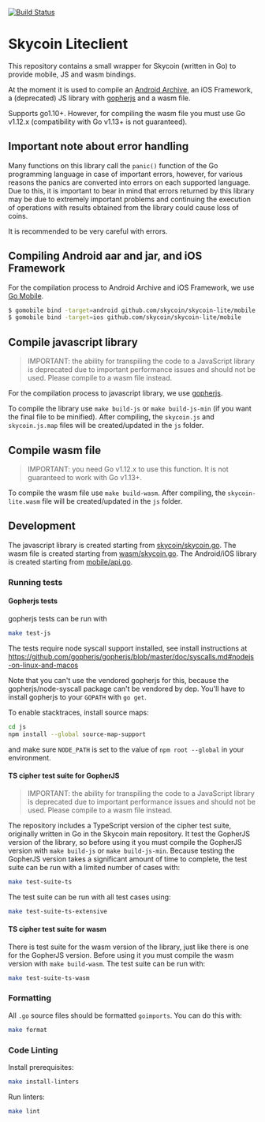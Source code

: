 [![Build Status](https://travis-ci.com/skycoin/skycoin-lite.svg?branch=master)](https://travis-ci.com/skycoin/skycoin-lite)

# Skycoin Liteclient

This repository contains a small wrapper for Skycoin (written in Go) to provide mobile, JS and wasm bindings.

At the moment it is used to compile
an [Android Archive](https://developer.android.com/studio/projects/android-library.html), an iOS Framework,
a (deprecated) JS library with [gopherjs](https://github.com/gopherjs/gopherjs) and a wasm file.

Supports go1.10+. However, for compiling the wasm file you must use Go v1.12.x (compatibility
with Go v1.13+ is not guaranteed).

## Important note about error handling

Many functions on this library call the `panic()` function of the Go programming language in case of important
errors, however, for various reasons the panics are converted into errors on each supported language. Due to
this, it is important to bear in mind that errors returned by this library may be due to extremely important
problems and continuing the execution of operations with results obtained from the library could cause loss
of coins.

It is recommended to be very careful with errors.

## Compiling Android aar and jar, and iOS Framework

For the compilation process to Android Archive and iOS Framework, we use [Go Mobile](https://github.com/golang/mobile).

```bash
$ gomobile bind -target=android github.com/skycoin/skycoin-lite/mobile
$ gomobile bind -target=ios github.com/skycoin/skycoin-lite/mobile
```

## Compile javascript library

> IMPORTANT: the ability for transpiling the code to a JavaScript library is deprecated due to important
performance issues and should not be used. Please compile to a wasm file instead.

For the compilation process to javascript library, we use [gopherjs](https://github.com/gopherjs/gopherjs).

To compile the library use `make build-js` or `make build-js-min` (if you want the final file to be minified).
After compiling, the `skycoin.js` and `skycoin.js.map` files will be created/updated in the `js` folder.

## Compile wasm file

> IMPORTANT: you need Go v1.12.x to use this function. It is not guaranteed to work with Go v1.13+.

To compile the wasm file use `make build-wasm`. After compiling, the `skycoin-lite.wasm` file will be
created/updated in the `js` folder.

## Development

The javascript library is created starting from [skycoin/skycoin.go](skycoin/skycoin.go). The wasm file is
created starting from [wasm/skycoin.go](wasm/skycoin.go). The Android/iOS library is created starting
from [mobile/api.go](mobile/api.go).

### Running tests

#### Gopherjs tests

gopherjs tests can be run with

```sh
make test-js
```

The tests require node syscall support installed, see install instructions at
https://github.com/gopherjs/gopherjs/blob/master/doc/syscalls.md#nodejs-on-linux-and-macos

Note that you can't use the vendored gopherjs for this, because the gopherjs/node-syscall package
can't be vendored by dep. You'll have to install gopherjs to your `GOPATH` with `go get`.

To enable stacktraces, install source maps:

```sh
cd js
npm install --global source-map-support
```

and make sure `NODE_PATH` is set to the value of `npm root --global` in your environment.

#### TS cipher test suite for GopherJS

> IMPORTANT: the ability for transpiling the code to a JavaScript library is deprecated due to important
performance issues and should not be used. Please compile to a wasm file instead.

The repository includes a TypeScript version of the cipher test suite, originally written in Go in
the Skycoin main repository. It test the GopherJS version of the library, so before
using it you must compile the GopherJS version with `make build-js` or `make build-js-min`.
Because testing the GopherJS version takes a significant amount of time to complete, the test suite
can be run with a limited number of cases with:

```sh
make test-suite-ts
```

The test suite can be run with all test cases using:

```sh
make test-suite-ts-extensive
```

#### TS cipher test suite for wasm

There is test suite for the wasm version of the library, just like there is one for the GopherJS
version. Before using it you must compile the wasm version with `make build-wasm`. The test suite
can be run with:

```sh
make test-suite-ts-wasm
```

### Formatting

All `.go` source files should be formatted `goimports`.  You can do this with:

```sh
make format
```

### Code Linting

Install prerequisites:

```sh
make install-linters
```

Run linters:

```sh
make lint
```
